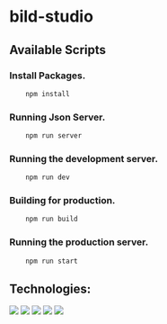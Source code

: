 # bild-studio


## Available Scripts

### Install Packages.

```bash
    npm install
```

### Running Json Server.

```bash
    npm run server
```

### Running the development server.

```bash
    npm run dev
```

### Building for production.

```bash
    npm run build
```

### Running the production server.

```bash
    npm run start
```

## Technologies:
![](https://img.shields.io/badge/-ReactJs-61DAFB?logo=react&logoColor=007acc&style=flat-square&color=61DBFB)
![](https://img.shields.io/badge/-TypeScript-61DAFB?logo=typescript&logoColor=white&style=flat-square&color=007acc)
![](https://img.shields.io/badge/-Axios-000000?logo=axios&logoColor=007acc&style=flat-square&color=f7df1e)
![](https://img.shields.io/badge/-TailwindCSS-61DAFB?logo=tailwind&logoColor=white&style=flat-square&color=007acc)
![](https://img.shields.io/badge/-sass-61DAFB?logo=sass&logoColor=cf649a&style=flat-square&color=fff)



